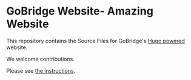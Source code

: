 # GoBridge Website- Amazing Website

This repository contains the Source Files for GoBridge's [Hugo powered](https://gohugo.io) website.

We welcome contributions.

Please see [the instructions](https://github.com/gobridge/golangbridge.org/blob/master/CONTRIBUTING.md).

